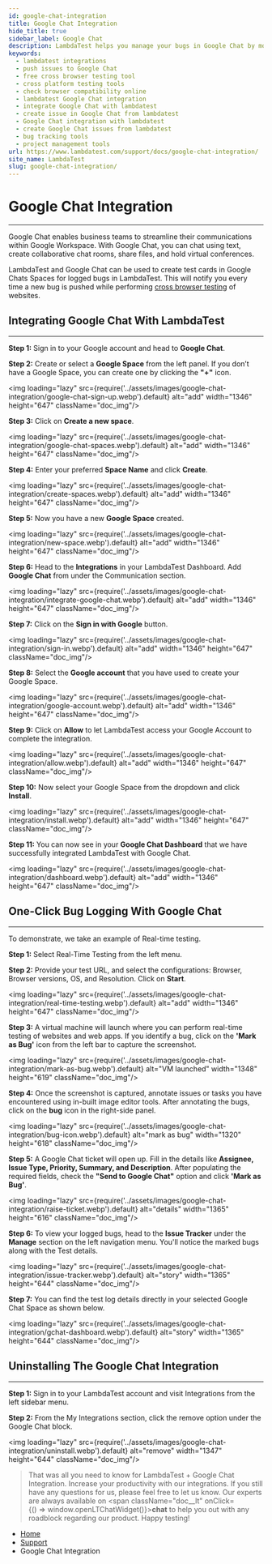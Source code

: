 ```yaml
---
id: google-chat-integration
title: Google Chat Integration
hide_title: true
sidebar_label: Google Chat
description: LambdaTest helps you manage your bugs in Google Chat by moving them to project in a single click. All the details you provide in LambdaTest like task list, assignee, title and description would automatically be presented in the project in your Google Chat Space.
keywords:
  - lambdatest integrations
  - push issues to Google Chat
  - free cross browser testing tool
  - cross platform testing tools
  - check browser compatibility online
  - lambdatest Google Chat integration
  - integrate Google Chat with lambdatest
  - create issue in Google Chat from lambdatest
  - Google Chat integration with lambdatest
  - create Google Chat issues from lambdatest
  - bug tracking tools
  - project management tools
url: https://www.lambdatest.com/support/docs/google-chat-integration/
site_name: LambdaTest
slug: google-chat-integration/
---
```


<script type="application/ld+json"
      dangerouslySetInnerHTML={{ __html: JSON.stringify({
       "@context": "https://schema.org",
        "@type": "BreadcrumbList",
        "itemListElement": [{
          "@type": "ListItem",
          "position": 1,
          "name": "LambdaTest",
          "item": "https://www.lambdatest.com"
        },{
          "@type": "ListItem",
          "position": 2,
          "name": "Support",
          "item": "https://www.lambdatest.com/support/docs/"
        },{
          "@type": "ListItem",
          "position": 3,
          "name": "Google Chat Integration",
          "item": "https://www.lambdatest.com/support/docs/google-chat-integration/"
        }]
      })
    }}
></script>

# Google Chat Integration
***
Google Chat enables business teams to streamline their communications within Google Workspace. With Google Chat, you can chat using text, create collaborative chat rooms, share files, and hold virtual conferences.

LambdaTest and Google Chat can be used to create test cards in Google Chats Spaces for logged bugs in LambdaTest. This will notify you every time a new bug is pushed while performing [cross browser testing](https://www.lambdatest.com/) of websites.


## Integrating Google Chat With LambdaTest
***
**Step 1:** Sign in to your Google account and head to **Google Chat**.

**Step 2:** Create or select a **Google Space** from the left panel. If you don’t have a Google Space, you can create one by clicking the **"+"** icon.

<img loading="lazy" src={require('../assets/images/google-chat-integration/google-chat-sign-up.webp').default} alt="add" width="1346" height="647" className="doc_img"/>

**Step 3:** Click on **Create a new space**. 

<img loading="lazy" src={require('../assets/images/google-chat-integration/google-chat-spaces.webp').default} alt="add" width="1346" height="647" className="doc_img"/>

**Step 4:** Enter your preferred **Space Name** and click **Create**. 

<img loading="lazy" src={require('../assets/images/google-chat-integration/create-spaces.webp').default} alt="add" width="1346" height="647" className="doc_img"/>

**Step 5:** Now you have a new **Google Space** created.  

<img loading="lazy" src={require('../assets/images/google-chat-integration/new-space.webp').default} alt="add" width="1346" height="647" className="doc_img"/>

**Step 6:** Head to the **Integrations** in your LambdaTest Dashboard. Add **Google Chat** from under the Communication section.

<img loading="lazy" src={require('../assets/images/google-chat-integration/integrate-google-chat.webp').default} alt="add" width="1346" height="647" className="doc_img"/>

**Step 7:** Click on the **Sign in with Google** button. 

<img loading="lazy" src={require('../assets/images/google-chat-integration/sign-in.webp').default} alt="add" width="1346" height="647" className="doc_img"/>

**Step 8:** Select the **Google account** that you have used to create your Google Space.

<img loading="lazy" src={require('../assets/images/google-chat-integration/google-account.webp').default} alt="add" width="1346" height="647" className="doc_img"/>

**Step 9:** Click on **Allow** to let LambdaTest access your Google Account to complete the integration.  

<img loading="lazy" src={require('../assets/images/google-chat-integration/allow.webp').default} alt="add" width="1346" height="647" className="doc_img"/>

**Step 10:** Now select your Google Space from the dropdown and click **Install**.  

<img loading="lazy" src={require('../assets/images/google-chat-integration/install.webp').default} alt="add" width="1346" height="647" className="doc_img"/>

**Step 11:** You can now see in your **Google Chat Dashboard** that we have successfully integrated LambdaTest with Google Chat.  

<img loading="lazy" src={require('../assets/images/google-chat-integration/dashboard.webp').default} alt="add" width="1346" height="647" className="doc_img"/>

## One-Click Bug Logging With Google Chat
***
To demonstrate, we take an example of Real-time testing.

**Step 1:** Select Real-Time Testing from the left menu.

**Step 2:** Provide your test URL, and select the configurations: Browser, Browser versions, OS, and Resolution. Click on **Start**.

<img loading="lazy" src={require('../assets/images/google-chat-integration/real-time-testing.webp').default} alt="add" width="1346" height="647" className="doc_img"/>

**Step 3:** A virtual machine will launch where you can perform real-time testing of websites and web apps. If you identify a bug, click on the **'Mark as Bug'** icon from the left bar to capture the screenshot.

<img loading="lazy" src={require('../assets/images/google-chat-integration/mark-as-bug.webp').default} alt="VM launched" width="1348" height="619" className="doc_img"/>

**Step 4:** Once the screenshot is captured, annotate issues or tasks you have encountered using in-built image editor tools. After annotating the bugs, click on the **bug** icon in the right-side panel. 

<img loading="lazy" src={require('../assets/images/google-chat-integration/bug-icon.webp').default} alt="mark as bug" width="1320" height="618" className="doc_img"/>

**Step 5:** A Google Chat ticket will open up. Fill in the details like **Assignee, Issue Type, Priority, Summary, and Description**. After populating the required fields, check the **"Send to Google Chat"** option and click **'Mark as Bug'**. 

<img loading="lazy" src={require('../assets/images/google-chat-integration/raise-ticket.webp').default} alt="details" width="1365" height="616" className="doc_img"/>

**Step 6:** To view your logged bugs, head to the **Issue Tracker** under the **Manage** section on the left navigation menu. You'll notice the marked bugs along with the Test details.

<img loading="lazy" src={require('../assets/images/google-chat-integration/issue-tracker.webp').default} alt="story" width="1365" height="644" className="doc_img"/>

**Step 7:** You can find the test log details directly in your selected Google Chat Space as shown below. 

<img loading="lazy" src={require('../assets/images/google-chat-integration/gchat-dashboard.webp').default} alt="story" width="1365" height="644" className="doc_img"/>


## Uninstalling The Google Chat Integration

***

**Step 1:** Sign in to your LambdaTest account and visit Integrations from the left sidebar menu.

**Step 2:** From the My Integrations section, click the remove option under the Google Chat block.

<img loading="lazy" src={require('../assets/images/google-chat-integration/uninstall.webp').default} alt="remove" width="1347" height="644" className="doc_img"/>

> That was all you need to know for LambdaTest + Google Chat Integration. Increase your productivity with our integrations. If you still have any questions for us, please feel free to let us know. Our experts are always available on <span className="doc__lt" onClick={() => window.openLTChatWidget()}>**chat**</span> to help you out with any roadblock regarding our product. Happy testing!

<nav aria-label="breadcrumbs">
  <ul className="breadcrumbs">
    <li className="breadcrumbs__item">
      <a className="breadcrumbs__link" href="https://www.lambdatest.com">
        Home
      </a>
    </li>
    <li className="breadcrumbs__item">
      <a className="breadcrumbs__link" target="_self" href="https://www.lambdatest.com/support/docs/">
        Support
      </a>
    </li>
    <li className="breadcrumbs__item breadcrumbs__item--active">
      <span className="breadcrumbs__link">
        Google Chat Integration
      </span>
    </li>
  </ul>
</nav>